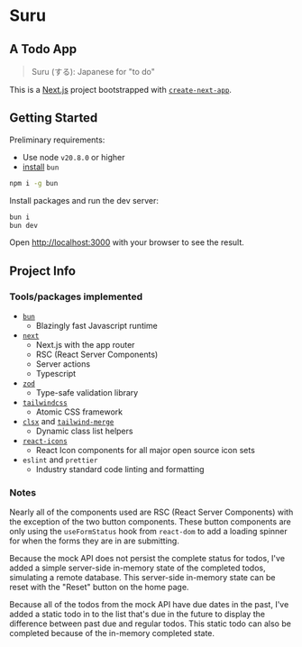 # Suru

## A Todo App

> Suru (する): Japanese for "to do"

This is a [Next.js](https://nextjs.org/) project bootstrapped with [`create-next-app`](https://github.com/vercel/next.js/tree/canary/packages/create-next-app).

## Getting Started

Preliminary requirements:

- Use node `v20.8.0` or higher
- [install](https://bun.sh/docs/installation#installing) `bun`

```bash
npm i -g bun
```

Install packages and run the dev server:

```bash
bun i
bun dev
```

Open [http://localhost:3000](http://localhost:3000) with your browser to see the result.

## Project Info

### Tools/packages implemented

- [`bun`](https://bun.sh/)
  - Blazingly fast Javascript runtime
- [`next`](https://nextjs.org/)
  - Next.js with the app router
  - RSC (React Server Components)
  - Server actions
  - Typescript
- [`zod`](https://zod.dev/)
  - Type-safe validation library
- [`tailwindcss`](https://tailwindcss.com/)
  - Atomic CSS framework
- [`clsx`](https://github.com/lukeed/clsx) and [`tailwind-merge`](https://github.com/dcastil/tailwind-merge)
  - Dynamic class list helpers
- [`react-icons`](https://react-icons.github.io/react-icons/)
  - React Icon components for all major open source icon sets
- `eslint` and `prettier`
  - Industry standard code linting and formatting

### Notes

Nearly all of the components used are RSC (React Server Components) with the exception of the two button components. These button components are only using the `useFormStatus` hook from `react-dom` to add a loading spinner for when the forms they are in are submitting.

Because the mock API does not persist the complete status for todos, I've added a simple server-side in-memory state of the completed todos, simulating a remote database. This server-side in-memory state can be reset with the "Reset" button on the home page.

Because all of the todos from the mock API have due dates in the past, I've added a static todo in to the list that's due in the future to display the difference between past due and regular todos. This static todo can also be completed because of the in-memory completed state.
